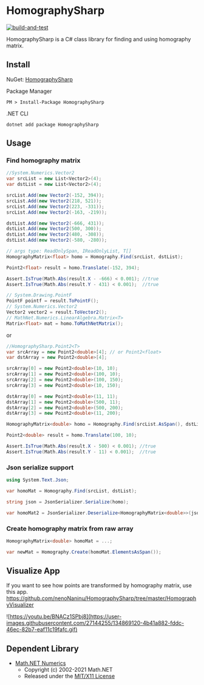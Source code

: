 # HomographySharp

[![build-and-test](https://github.com/nenoNaninu/HomographySharp/actions/workflows/build-and-test.yaml/badge.svg)](https://github.com/nenoNaninu/HomographySharp/actions/workflows/build-and-test.yaml)

HomographySharp is a C# class library for finding and using homography matrix.

## Install
NuGet: [HomographySharp](https://www.nuget.org/packages/HomographySharp/)

Package Manager
```
PM > Install-Package HomographySharp
```
.NET CLI
```
dotnet add package HomographySharp
```

## Usage
### Find homography matrix
```csharp
//System.Numerics.Vector2
var srcList = new List<Vector2>(4);
var dstList = new List<Vector2>(4);

srcList.Add(new Vector2(-152, 394));
srcList.Add(new Vector2(218, 521)); 
srcList.Add(new Vector2(223, -331));
srcList.Add(new Vector2(-163, -219));

dstList.Add(new Vector2(-666, 431));
dstList.Add(new Vector2(500, 300));
dstList.Add(new Vector2(480, -308));
dstList.Add(new Vector2(-580, -280));

// args type: ReadOnlySpan, IReadOnlyList, T[]
HomographyMatrix<float> homo = Homography.Find(srcList, dstList);

Point2<float> result = homo.Translate(-152, 394);

Assert.IsTrue(Math.Abs(result.X - -666) < 0.001); //true
Assert.IsTrue(Math.Abs(result.Y - 431) < 0.001);  //true

// System.Drawing.PointF
PointF pointf = result.ToPointF();
// System.Numerics.Vector2
Vector2 vector2 = result.ToVector2();
// MathNet.Numerics.LinearAlgebra.Matrix<T>
Matrix<float> mat = homo.ToMathNetMatrix();
```
or
```csharp
//HomographySharp.Point2<T>
var srcArray = new Point2<double>[4]; // or Point2<float>
var dstArray = new Point2<double>[4];

srcArray[0] = new Point2<double>(10, 10);
srcArray[1] = new Point2<double>(100, 10);
srcArray[2] = new Point2<double>(100, 150);
srcArray[3] = new Point2<double>(10, 150);

dstArray[0] = new Point2<double>(11, 11);
dstArray[1] = new Point2<double>(500, 11);
dstArray[2] = new Point2<double>(500, 200);
dstArray[3] = new Point2<double>(11, 200);

HomographyMatrix<double> homo = Homography.Find(srcList.AsSpan(), dstList.AsSpan());

Point2<double> result = homo.Translate(100, 10);

Assert.IsTrue(Math.Abs(result.X - 500) < 0.001); //true
Assert.IsTrue(Math.Abs(result.Y - 11) < 0.001);  //true
```

### Json serialize support
```cs
using System.Text.Json;

var homoMat = Homography.Find(srcList, dstList);

string json = JsonSerializer.Serialize(homo);

var homoMat2 = JsonSerializer.Deserialize<HomographyMatrix<double>>(json);
```

### Create homography matrix from raw array
```cs
HomographyMatrix<double> homoMat = ...;

var newMat = Homography.Create(homoMat.ElementsAsSpan());
```

## Visualize App
If you want to see how points are transformed by homography matrix, use this app.  
https://github.com/nenoNaninu/HomographySharp/tree/master/HomographyVisualizer

![https://youtu.be/BNACz1SPbj8](https://user-images.githubusercontent.com/27144255/134869120-4b41a882-fddc-46ec-82b7-eaf11c19fafc.gif)


## Dependent Library 
- [Math.NET Numerics](https://github.com/mathnet/mathnet-numerics)
  - Copyright (c) 2002-2021 Math.NET  
  - Released under the [MIT/X11 License](https://github.com/mathnet/mathnet-numerics/blob/master/LICENSE.md)
